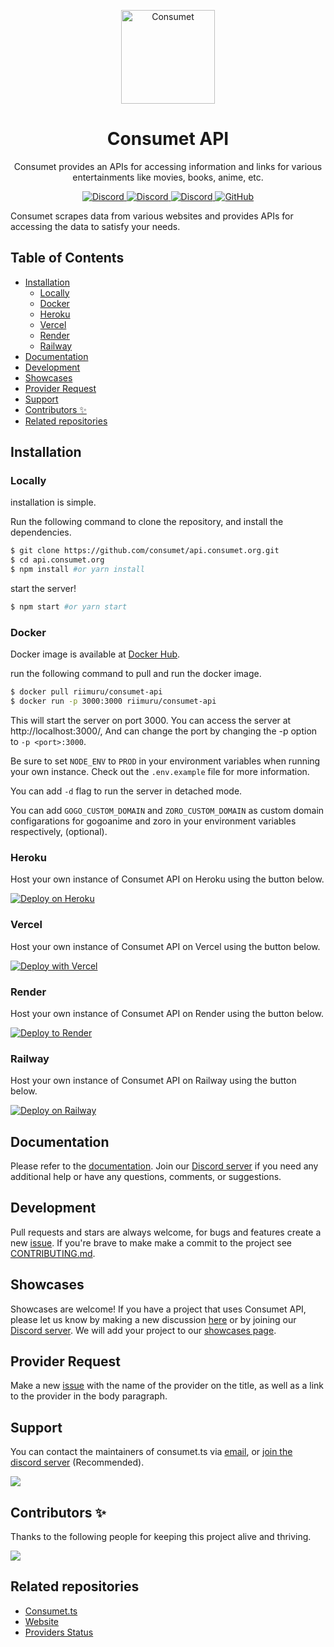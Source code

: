 <p align="center">
  <a href="https://consumet.org/">
    <img alt="Consumet" src="https://consumet.org/images/consumetlogo.png" width="150">
  </a>
</p>

<h1 align="center">
  Consumet API
</h1>
<p align="center">
  Consumet provides an APIs for accessing information and links for various entertainments like movies, books, anime, etc.
</p>
<p align="center">
    <a href="https://github.com/consumet/api.consumet.org/actions/workflows/docker-build.yml">
      <img src="https://github.com/consumet/api.consumet.org/actions/workflows/docker-build.yml/badge.svg" alt="Discord">
    </a>
    <a href="https://github.com/consumet/api.consumet.org/actions/workflows/codeql-analysis.yml">
      <img src="https://github.com/consumet/api.consumet.org/actions/workflows/codeql-analysis.yml/badge.svg" alt="Discord">
    </a>
    <a href="https://discord.gg/qTPfvMxzNH">
      <img src="https://img.shields.io/discord/987492554486452315?color=7289da&label=discord&logo=discord&logoColor=7289da" alt="Discord">
    </a>
    <a href="https://github.com/consumet/api/blob/master/LICENSE">
    <img src="https://img.shields.io/github/license/consumet/api" alt="GitHub">
  </a>
</p>

Consumet scrapes data from various websites and provides APIs for accessing the data to satisfy your needs.

<h2> Table of Contents </h2>

- [Installation](#installation)
  - [Locally](#locally)
  - [Docker](#docker)
  - [Heroku](#heroku)
  - [Vercel](#vercel)
  - [Render](#render)
  - [Railway](#railway)
- [Documentation](#documentation)
- [Development](#development)
- [Showcases](#showcases)
- [Provider Request](#provider-request)
- [Support](#support)
- [Contributors ✨](#contributors-)
- [Related repositories](#related-repositories)

## Installation
### Locally
installation is simple.

Run the following command to clone the repository, and install the dependencies.

```sh
$ git clone https://github.com/consumet/api.consumet.org.git
$ cd api.consumet.org
$ npm install #or yarn install
```

start the server!

```sh
$ npm start #or yarn start
```

### Docker
Docker image is available at [Docker Hub](https://hub.docker.com/r/riimuru/consumet-api).

run the following command to pull and run the docker image.

```sh
$ docker pull riimuru/consumet-api
$ docker run -p 3000:3000 riimuru/consumet-api
```
This will start the server on port 3000. You can access the server at http://localhost:3000/, And can change the port by changing the -p option to `-p <port>:3000`.

Be sure to set `NODE_ENV` to `PROD` in your environment variables when running your own instance.
Check out the `.env.example` file for more information.

You can add `-d` flag to run the server in detached mode.

You can add `GOGO_CUSTOM_DOMAIN` and `ZORO_CUSTOM_DOMAIN` as custom domain configarations for gogoanime and zoro in your environment variables respectively, (optional). 

### Heroku
Host your own instance of Consumet API on Heroku using the button below.

[![Deploy on Heroku](https://www.herokucdn.com/deploy/button.svg)](https://heroku.com/deploy?template=https://github.com/consumet/api.consumet.org/tree/main)

### Vercel
Host your own instance of Consumet API on Vercel using the button below.

[![Deploy with Vercel](https://vercel.com/button)](https://vercel.com/new/clone?repository-url=https%3A%2F%2Fgithub.com%2Fconsumet%2Fapi.consumet.org)

### Render
Host your own instance of Consumet API on Render using the button below.

[![Deploy to Render](https://render.com/images/deploy-to-render-button.svg)](https://render.com/deploy?repo=https://github.com/consumet/api.consumet.org)

### Railway
Host your own instance of Consumet API on Railway using the button below.

[![Deploy on Railway](https://railway.app/button.svg)](https://railway.app/new/template/C0FwuP?referralCode=dv4TuD)

## Documentation
Please refer to the [documentation](https://docs.consumet.org). Join our [Discord server](https://discord.gg/qTPfvMxzNH) if you need any additional help or have any questions, comments, or suggestions.

## Development
Pull requests and stars are always welcome, for bugs and features create a new [issue](https://github.com/consumet/api.consumet.org/issues). If you're brave to make make a commit to the project see [CONTRIBUTING.md](https://github.com/consumet/consumet.ts/blob/master/docs/guides/contributing.md).

## Showcases
Showcases are welcome! If you have a project that uses Consumet API, please let us know by making a new discussion [here](https://github.com/consumet/api.consumet.org/discussions/categories/show-and-tell) or by joining our [Discord server](https://discord.gg/qTPfvMxzNH). We will add your project to our [showcases page](https://consumet.org/showcase).

## Provider Request
Make a new [issue](https://github.com/consumet/consumet.ts/issues/new?assignees=&labels=provider+request&template=provider-request.yml) with the name of the provider on the title, as well as a link to the provider in the body paragraph.

## Support
You can contact the maintainers of consumet.ts via [email](mailto:consumet.org@gmail.com), or [join the discord server](https://discord.gg/qTPfvMxzNH) (Recommended).

<a href="https://discord.gg/qTPfvMxzNH">
   <img src="https://discordapp.com/api/guilds/987492554486452315/widget.png?style=banner2"/>
</a>


## Contributors ✨
Thanks to the following people for keeping this project alive and thriving.

[![](https://contrib.rocks/image?repo=consumet/consumet.ts)](https://github.com/consumet/consumet.ts/graphs/contributors)

## Related repositories
 - [Consumet.ts](https://github.com/consumet/consumet.ts)
 - [Website](https://github.com/consumet/consumet.org)
 - [Providers Status](https://github.com/consumet/providers-status)

